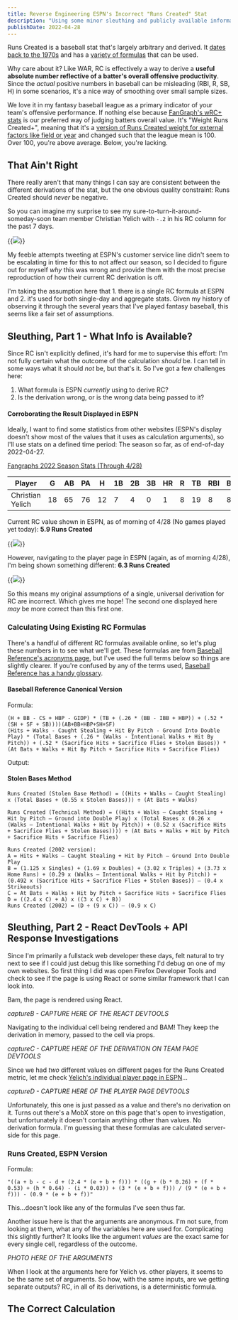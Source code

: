 ```yaml
---
title: Reverse Engineering ESPN's Incorrect "Runs Created" Stat
description: "Using some minor sleuthing and publicly available information, I figured out how the calculation used for Runs Created was wrong."
publishDate: 2022-04-28
---
```


Runs Created is a baseball stat that's largely arbitrary and derived. It [dates back to the 1970s](https://www.baseball-reference.com/bullpen/Runs_created) and has a [variety of formulas](https://captaincalculator.com/sports/baseball/runs-created-calculator/) that can be used.

Why care about it? Like WAR, RC is effectively a way to derive a **useful absolute number reflective of a batter's overall offensive productivity**. Since the _actual_ positive numbers in baseball can be misleading (RBI, R, SB, H) in some scenarios, it's a nice way of smoothing over small sample sizes.

We love it in my fantasy baseball league as a primary indicator of your team's offensive performance. If nothing else because [FanGraph's wRC+ stats](https://library.fangraphs.com/offense/wrc/) is our preferred way of judging batters overall value. It's "Weight Runs Created+", meaning that it's a [version of Runs Created weight for external factors like field or year](https://www.mlb.com/glossary/advanced-stats/weighted-runs-created-plus) and changed such that the league mean is 100. Over 100, you're above average. Below, you're lacking.

## That Ain't Right

There really aren't that many things I can say are consistent between the different derivations of the stat, but the one obvious quality constraint: Runs Created should _never_ be negative.

So you can imagine my surprise to see my sure-to-turn-it-around-someday-soon team member Christian Yelich with `-.2` in his RC column for the past 7 days.

{{<image src="phonea-negative-rc.png">}}

My feeble attempts tweeting at ESPN's customer service line didn't seem to be escalating in time for this to not affect our season, so I decided to figure out for myself _why_ this was wrong and provide them with the most precise reproduction of how their current RC derivation is off.

I'm taking the assumption here that 1. there is a single RC formula at ESPN and 2. it's used for both single-day and aggregate stats. Given my history of observing it through the several years that I've played fantasy baseball, this seems like a fair set of assumptions.

## Sleuthing, Part 1 - What Info is Available?

Since RC isn't explicitly defined, it's hard for me to supervise this effort: I'm not fully certain what the outcome of the calculation _should_ be. I can tell in some ways what it should _not_ be, but that's it. So I've got a few challenges here:

1. What formula is ESPN _currently_ using to derive RC?
2. Is the derivation wrong, or is the wrong data being passed to it?

#### Corroborating the Result Displayed in ESPN

Ideally, I want to find some statistics from other websites (ESPN's display doesn't show most of the values that it uses as calculation arguments), so I'll use stats on a defined time period: The season so far, as of end-of-day 2022-04-27.

[Fangraphs 2022 Season Stats (Through 4/28)](https://www.fangraphs.com/leaders.aspx?pos=all&stats=bat&lg=all&qual=y&type=0&season=2022&month=1000&season1=2022&ind=0&team=23&rost=0&age=0&filter=&players=0&startdate=2022-03-01&enddate=2022-04-27)

| Player | G | AB | PA | H | 1B | 2B | 3B | HR | R | TB | RBI | BB | IBB | SO | HBP | SF | SH | GDP | SB | CS |
|---|---|---|---|---|---|---|---|---|---|---|---|---|---|---|---|---|---|---|---|---|
| Christian Yelich | 18 | 65 | 76 | 12 | 7 | 4 | 0 | 1 | 8 | 19 | 8 | 8 | 0 | 19 | 1 | 2 | 0 | 0 | 2 | 0 |

Current RC value shown in ESPN, as of morning of 4/28 (No games played yet today): **5.9 Runs Created**

{{<image src="phoneb-team-page-current-total.png">}}

However, navigating to the player page in ESPN (again, as of morning 4/28), I'm being shown something different: **6.3 Runs Created**

{{<image src="a-yelich_career_rc.png">}}

So this means my original assumptions of a single, universal derivation for RC are incorrect. Which gives me hope! The second one displayed here _may_ be more correct than this first one.

### Calculating Using Existing RC Formulas

There's a handful of different RC formulas available online, so let's plug these numbers in to see what we'll get. These formulas are from [Baseball Reference's acronyms page](https://www.baseball-reference.com/about/bat_glossary.shtml), but I've used the full terms below so things are slightly clearer. If you're confused by any of the terms used, [Baseball Reference has a handy glossary](https://abbreviations.yourdictionary.com/articles/basic-baseball-stats-abbreviations.html).

#### Baseball Reference Canonical Version

Formula:

```
(H + BB - CS + HBP - GIDP) * (TB + (.26 * (BB - IBB + HBP)) + (.52 * (SH + SF + SB))))(AB+BB+HBP+SH+SF)
(Hits + Walks - Caught Stealing + Hit By Pitch - Ground Into Double Play) * (Total Bases + (.26 * (Walks - Intentional Walks + Hit By Pitch)) + (.52 * (Sacrifice Hits + Sacrifice Flies + Stolen Bases)) * (At Bats + Walks + Hit By Pitch + Sacrifice Hits + Sacrifice Flies)
```

Output: 

#### Stolen Bases Method

```
Runs Created (Stolen Base Method) = ((Hits + Walks – Caught Stealing) x (Total Bases + (0.55 x Stolen Bases))) ÷ (At Bats + Walks)

Runs Created (Technical Method) = ((Hits + Walks – Caught Stealing + Hit by Pitch – Ground into Double Play) x (Total Bases x (0.26 x (Walks – Intentional Walks + Hit by Pitch)) + (0.52 x (Sacrifice Hits + Sacrifice Flies + Stolen Bases)))) ÷ (At Bats + Walks + Hit by Pitch + Sacrifice Hits + Sacrifice Flies)

Runs Created (2002 version):
A = Hits + Walks – Caught Stealing + Hit by Pitch – Ground Into Double Play
B = (1.125 x Singles) + (1.69 x Doubles) + (3.02 x Triples) + (3.73 x Home Runs) + (0.29 x (Walks – Intentional Walks + Hit by Pitch)) + (0.492 x (Sacrifice Hits + Sacrifice Flies + Stolen Bases)) – (0.4 x Strikeouts)
C = At Bats + Walks + Hit by Pitch + Sacrifice Hits + Sacrifice Flies
D = ((2.4 x C) + A) x ((3 x C) + B))
Runs Created (2002) = (D ÷ (9 x C)) – (0.9 x C)
```

## Sleuthing, Part 2 - React DevTools + API Response Investigations

Since I'm primarily a fullstack web developer these days, felt natural to try next to see if I could just debug this like something I'd debug on one of my own websites. So first thing I did was open Firefox Developer Tools and check to see if the page is using React or some similar framework that I can look into.

Bam, the page is rendered using React.

_captureB - CAPTURE HERE OF THE REACT DEVTOOLS_

Navigating to the individual cell being rendered and BAM! They keep the derivation in memory, passed to the cell via props.

_captureC - CAPTURE HERE OF THE DERIVATION ON TEAM PAGE DEVTOOLS_

Since we had _two_ different values on different pages for the Runs Created metric, let me check [Yelich's individual player page in ESPN](https://www.espn.com/mlb/player/stats/_/id/31283/christian-yelich)...

_captureD - CAPTURE HERE OF THE PLAYER PAGE DEVTOOLS_

Unfortunately, this one is just passed as a value and there's no derivation on it. Turns out there's a MobX store on this page that's open to investigation, but unfortunately it doesn't contain anything other than values. No derivation formula. I'm guessing that these formulas are calculated server-side for this page.

### Runs Created, ESPN Version

Formula:

```
"((a + b - c - d + (2.4 * (e + b + f))) * ((g + (b * 0.26) + (f * 0.53) + (h * 0.64) - (i * 0.03)) + (3 * (e + b + f))) / (9 * (e + b + f))) - (0.9 * (e + b + f))"
```

This...doesn't look like any of the formulas I've seen thus far.

Another issue here is that the arguments are anonymous. I'm not sure, from looking at them, what any of the variables here are used for. Complicating this slightly further? It looks like the argument _values_ are the exact same for every single cell, regardless of the outcome.

_PHOTO HERE OF THE ARGUMENTS_

When I look at the arguments here for Yelich vs. other players, it seems to be the same set of arguments. So how, with the same inputs, are we getting separate outputs? RC, in all of its derivations, is a deterministic formula.

## The Correct Calculation
